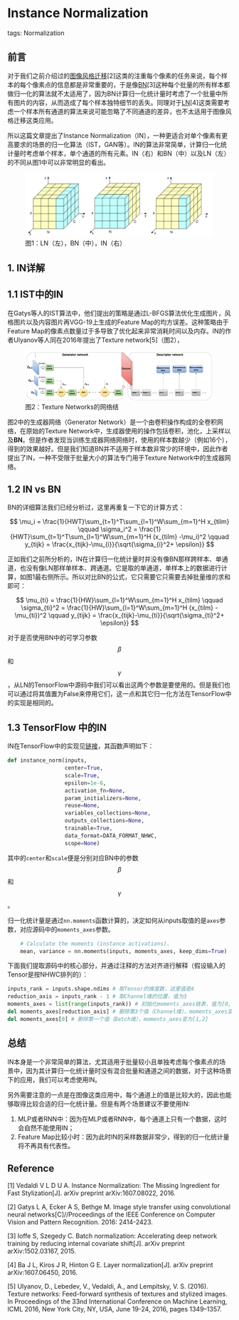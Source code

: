 # Instance Normalization

tags: Normalization

## 前言

对于我们之前介绍过的[图像风格迁移](https://senliuy.gitbooks.io/advanced-deep-learning/content/qi-ta-ying-yong/image-style-transfer-using-convolutional-nerual-networks.html)\[2\]这类的注重每个像素的任务来说，每个样本的每个像素点的信息都是非常重要的，于是像[BN](https://senliuy.gitbooks.io/advanced-deep-learning/content/di-ba-zhang-ff1a-wang-luo-you-hua/batch-normalization.html)\[3\]这种每个批量的所有样本都做归一化的算法就不太适用了，因为BN计算归一化统计量时考虑了一个批量中所有图片的内容，从而造成了每个样本独特细节的丢失。同理对于[LN](https://senliuy.gitbooks.io/advanced-deep-learning/content/di-ba-zhang-ff1a-wang-luo-you-hua/layer-normalization.html)\[4\]这类需要考虑一个样本所有通道的算法来说可能忽略了不同通道的差异，也不太适用于图像风格迁移这类应用。

所以这篇文章提出了Instance Normalization（IN），一种更适合对单个像素有更高要求的场景的归一化算法（IST，GAN等）。IN的算法非常简单，计算归一化统计量时考虑单个样本，单个通道的所有元素。IN（右）和BN（中）以及LN（左）的不同从图1中可以非常明显的看出。

<figure>
<img src="/assets/IN_1.png" alt="图1：LN（左），BN（中），IN（右）" />
<figcaption>图1：LN（左），BN（中），IN（右）</figcaption>
</figure>


## 1. IN详解

## 1.1 IST中的IN

在Gatys等人的IST算法中，他们提出的策略是通过L-BFGS算法优化生成图片，风格图片以及内容图片再VGG-19上生成的Feature Map的均方误差。这种策略由于Feature Map的像素点数量过于多导致了优化起来非常消耗时间以及内存。IN的作者Ulyanov等人同在2016年提出了Texture network\[5\]（图2），

<figure>
<img src="/assets/IN_2.png" alt="图2：Texture Networks的网络结构" />
<figcaption>图2：Texture Networks的网络结</figcaption>
</figure>

图2中的生成器网络（Generator Network）是一个由卷积操作构成的全卷积网络，在原始的Texture Network中，生成器使用的操作包括卷积，池化，上采样以及**BN**。但是作者发现当训练生成器网络网络时，使用的样本数越少（例如16个），得到的效果越好。但是我们知道BN并不适用于样本数非常少的环境中，因此作者提出了IN，一种不受限于批量大小的算法专门用于Texture Network中的生成器网络。

## 1.2 IN vs BN

BN的详细算法我们已经分析过，这里再重复一下它的计算方式：


$$
\mu_i = \frac{1}{HWT}\sum_{t=1}^T\sum_{l=1}^W\sum_{m=1}^H x_{tilm}
\qquad
\sigma_i^2 = \frac{1}{HWT}\sum_{t=1}^T\sum_{l=1}^W\sum_{m=1}^H (x_{tilm} -\mu_i)^2
\qquad
y_{tijk} = \frac{x_{tijk}-\mu_{i}}{\sqrt{\sigma_{i}^2+ \epsilon}}
$$


正如我们之前所分析的，IN在计算归一化统计量时并没有像BN那样跨样本、单通道，也没有像LN那样单样本、跨通道。它是取的单通道，单样本上的数据进行计算，如图1最右侧所示。所以对比BN的公式，它只需要它只需要去掉批量维的求和即可：


$$
\mu_{ti} = \frac{1}{HW}\sum_{l=1}^W\sum_{m=1}^H x_{tilm}
\qquad
\sigma_{ti}^2 = \frac{1}{HW}\sum_{l=1}^W\sum_{m=1}^H (x_{tilm} -\mu_{ti})^2
\qquad
y_{tijk} = \frac{x_{tijk}-\mu_{ti}}{\sqrt{\sigma_{ti}^2+ \epsilon}}
$$


对于是否使用BN中的可学习参数$$\beta$$和$$\gamma$$，从LN的TensorFlow中源码中我们可以看出这两个参数是要使用的。但是我们也可以通过将其值置为False来停用它们，这一点和其它归一化方法在TensorFlow中的实现是相同的。

## 1.3 TensorFlow 中的IN

IN在TensorFlow中的实现见[链接](https://github.com/tensorflow/tensorflow/blob/r1.12/tensorflow/contrib/layers/python/layers/normalization.py)，其函数声明如下：

```py
def instance_norm(inputs,
                  center=True,
                  scale=True,
                  epsilon=1e-6,
                  activation_fn=None,
                  param_initializers=None,
                  reuse=None,
                  variables_collections=None,
                  outputs_collections=None,
                  trainable=True,
                  data_format=DATA_FORMAT_NHWC,
                  scope=None)
```

其中的`center`和`scale`便是分别对应BN中的参数$$\beta$$和$$\gamma$$。

归一化统计量是通过`nn.moments`函数计算的，决定如何从inputs取值的是`axes`参数，对应源码中的`moments_axes`参数。

```py
    # Calculate the moments (instance activations).
    mean, variance = nn.moments(inputs, moments_axes, keep_dims=True)
```

下面我们提取源码中的核心部分，并通过注释的方法对齐进行解释（假设输入的Tensor是按NHWC排列的）：

```py
inputs_rank = inputs.shape.ndims # 取Tensor的维度数，这里值是4
reduction_axis = inputs_rank - 1 # 取Channel维的位置，值为3
moments_axes = list(range(inputs_rank)) # 初始化moments_axes链表，值为[0,1,2,3]
del moments_axes[reduction_axis] # 删除第3个值（Channel维），moments_axes变为[0,1,2]
del moments_axes[0] # 删除第一个值（Batch维），moments_axes变为[1,2]
```

## 总结

IN本身是一个非常简单的算法，尤其适用于批量较小且单独考虑每个像素点的场景中，因为其计算归一化统计量时没有混合批量和通道之间的数据，对于这种场景下的应用，我们可以考虑使用IN。

另外需要注意的一点是在图像这类应用中，每个通道上的值是比较大的，因此也能够取得比较合适的归一化统计量。但是有两个场景建议不要使用IN:

1. MLP或者RNN中：因为在MLP或者RNN中，每个通道上只有一个数据，这时会自然不能使用IN；
2. Feature Map比较小时：因为此时IN的采样数据非常少，得到的归一化统计量将不再具有代表性。

## Reference

\[1\] Vedaldi V L D U A. Instance Normalization: The Missing Ingredient for Fast Stylization\[J\]. arXiv preprint arXiv:1607.08022, 2016.

\[2\] Gatys L A, Ecker A S, Bethge M. Image style transfer using convolutional neural networks\[C\]//Proceedings of the IEEE Conference on Computer Vision and Pattern Recognition. 2016: 2414-2423.

\[3\] Ioffe S, Szegedy C. Batch normalization: Accelerating deep network training by reducing internal covariate shift\[J\]. arXiv preprint arXiv:1502.03167, 2015.

\[4\] Ba J L, Kiros J R, Hinton G E. Layer normalization\[J\]. arXiv preprint arXiv:1607.06450, 2016.

\[5\] Ulyanov, D., Lebedev, V., Vedaldi, A., and Lempitsky, V. S. \(2016\). Texture networks: Feed-forward synthesis of textures and stylized images. In Proceedings of the 33nd International Conference on Machine Learning, ICML 2016, New York City, NY, USA, June 19-24, 2016, pages 1349–1357.

